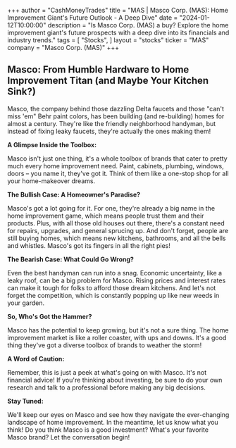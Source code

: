 +++
author = "CashMoneyTrades"
title = "MAS |  Masco Corp. (MAS):  Home Improvement Giant's Future Outlook -  A Deep Dive"
date = "2024-01-12T10:00:00"
description = "Is Masco Corp. (MAS) a buy? Explore the home improvement giant's future prospects with a deep dive into its financials and industry trends."
tags = [
"Stocks",
]
layout = "stocks"
ticker = "MAS"
company = "Masco Corp. (MAS)"
+++
        


## Masco: From Humble Hardware to Home Improvement Titan (and Maybe Your Kitchen Sink?)

Masco, the company behind those dazzling Delta faucets and those "can't miss 'em" Behr paint colors, has been building (and re-building) homes for almost a century.  They're like the friendly neighborhood handyman, but instead of fixing leaky faucets, they're actually the ones making them! 

**A Glimpse Inside the Toolbox:**

Masco isn't just one thing, it's a whole toolbox of brands that cater to pretty much every home improvement need.  Paint, cabinets, plumbing, windows, doors – you name it, they've got it.  Think of them like a one-stop shop for all your home-makeover dreams.

**The Bullish Case: A Homeowner's Paradise?**

Masco's got a lot going for it.  For one, they're already a big name in the home improvement game, which means people trust them and their products.  Plus, with all those old houses out there, there's a constant need for repairs, upgrades, and general sprucing up.  And don't forget, people are still buying homes, which means new kitchens, bathrooms, and all the bells and whistles.  Masco's got its fingers in all the right pies!

**The Bearish Case:  What Could Go Wrong?**

Even the best handyman can run into a snag.  Economic uncertainty, like a leaky roof, can be a big problem for Masco.  Rising prices and interest rates can make it tough for folks to afford those dream kitchens.  And let's not forget the competition, which is constantly popping up like new weeds in your garden.

**So, Who's Got the Hammer?**

Masco has the potential to keep growing, but it's not a sure thing.  The home improvement market is like a roller coaster, with ups and downs.  It's a good thing they've got a diverse toolbox of brands to weather the storm!

**A Word of Caution:**

Remember, this is just a peek at what's going on with Masco.  It's not financial advice!  If you're thinking about investing, be sure to do your own research and talk to a professional before making any big decisions.

**Stay Tuned:**

We'll keep our eyes on Masco and see how they navigate the ever-changing landscape of home improvement.  In the meantime, let us know what you think!  Do you think Masco is a good investment? What's your favorite Masco brand?  Let the conversation begin! 

        